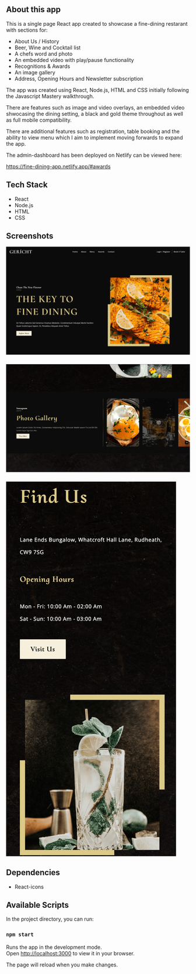 ## About this app

This is a single page React app created to showcase a fine-dining restarant with sections for:

- About Us / History
- Beer, Wine and Cocktail list
- A chefs word and photo
- An embedded video with play/pause functionality
- Recognitions & Awards
- An image gallery
- Address, Opening Hours and Newsletter subscription

The app was created using React, Node.js, HTML and CSS initially following the Javascript Mastery walkthrough.

There are features such as image and video overlays, an embedded video shwocasing the dining setting, a black and gold theme throughout as well as full mobile compatibility.

There are additional features such as registration, table booking and the ability to view menu which I aim to implement moving forwards to expand the app.

The admin-dashboard has been deployed on Netlify can be viewed here:

https://fine-dining-app.netlify.app/#awards

## Tech Stack

- React
- Node.js
- HTML
- CSS

## Screenshots

!["Screenshot of Homepage"](https://github.com/will-frankland/restaurant-app/blob/main/docs/restaurant-home.png?raw=true)
###
!["Screenshot of Restaurant Gallery"](https://github.com/will-frankland/restaurant-app/blob/main/docs/restaurant-photos.png?raw=true)
###
!["Screenshot of Mobile View on iPhone 12 Pro"](https://github.com/will-frankland/restaurant-app/blob/main/docs/restaurant-mobile.png?raw=true)

## Dependencies

- React-icons

## Available Scripts

In the project directory, you can run:

### `npm start`

Runs the app in the development mode.\
Open [http://localhost:3000](http://localhost:3000) to view it in your browser.

The page will reload when you make changes.